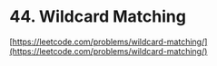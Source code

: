 # 44. Wildcard Matching

[https://leetcode.com/problems/wildcard-matching/](https://leetcode.com/problems/wildcard-matching/)
